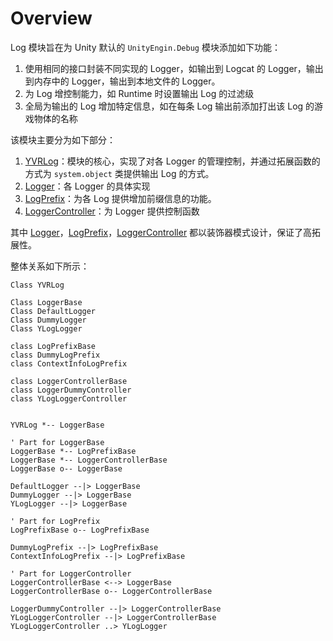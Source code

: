 # Overview

Log 模块旨在为 Unity 默认的 `UnityEngin.Debug` 模块添加如下功能：

1. 使用相同的接口封装不同实现的 Logger，如输出到 Logcat 的 Logger，输出到内存中的 Logger，输出到本地文件的 Logger。
2. 为 Log 增控制能力，如 Runtime 时设置输出 Log 的过滤级
3. 全局为输出的 Log 增加特定信息，如在每条 Log 输出前添加打出该 Log 的游戏物体的名称

该模块主要分为如下部分：

1. [YVRLog](./Log/YVRLog.md)：模块的核心，实现了对各 Logger 的管理控制，并通过拓展函数的方式为 `system.object` 类提供输出 Log 的方式。
2. [Logger](./Log/Logger.md)：各 Logger 的具体实现
3. [LogPrefix](./Log/LogPrefix.md)：为各 Log 提供增加前缀信息的功能。
4. [LoggerController](./Log/LoggerController.md)：为 Logger 提供控制函数

其中 [Logger](./Log/Logger.md)，[LogPrefix](./Log/LogPrefix.md)，[LoggerController](./Log/LoggerController.md) 都以装饰器模式设计，保证了高拓展性。

整体关系如下所示：

```plantuml
Class YVRLog

Class LoggerBase
Class DefaultLogger
Class DummyLogger
Class YLogLogger

class LogPrefixBase
class DummyLogPrefix
class ContextInfoLogPrefix

class LoggerControllerBase
class LoggerDummyController
class YLogLoggerController


YVRLog *-- LoggerBase

' Part for LoggerBase
LoggerBase *-- LogPrefixBase
LoggerBase *-- LoggerControllerBase
LoggerBase o-- LoggerBase

DefaultLogger --|> LoggerBase
DummyLogger --|> LoggerBase
YLogLogger --|> LoggerBase

' Part for LogPrefix
LogPrefixBase o-- LogPrefixBase

DummyLogPrefix --|> LogPrefixBase
ContextInfoLogPrefix --|> LogPrefixBase

' Part for LoggerController
LoggerControllerBase <--> LoggerBase
LoggerControllerBase o-- LoggerControllerBase

LoggerDummyController --|> LoggerControllerBase
YLogLoggerController --|> LoggerControllerBase
YLogLoggerController ..> YLogLogger
```
